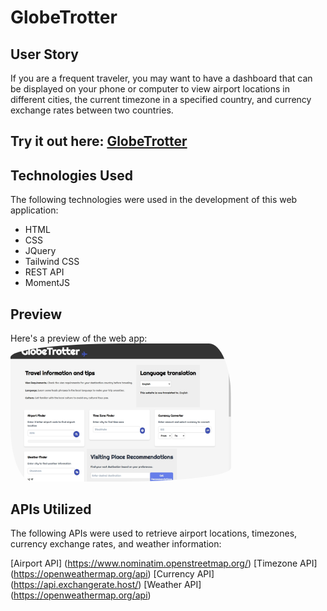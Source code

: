 # GlobeTrotter

## User Story
If you are a frequent traveler, you may want to have a dashboard that can be displayed on your phone or computer to view airport locations in different cities, the current timezone in a specified country, and currency exchange rates between two countries.
## Try it out here: [GlobeTrotter](https://menara-travel.vercel.app/)

## Technologies Used

The following technologies were used in the development of this web application:

- HTML
- CSS
- JQuery
- Tailwind CSS
- REST API
- MomentJS

## Preview

Here's a preview of the web app:
<img src="airPlane/globe-trotter.jpeg" style="border-radius: 50% 10% / 10% 40%" width="70%">


## APIs Utilized

The following APIs were used to retrieve airport locations, timezones, currency exchange rates, and weather information:

  [Airport API] (https://www.nominatim.openstreetmap.org/)
  [Timezone API] (https://openweathermap.org/api)
  [Currency API] (https://api.exchangerate.host/)
  [Weather API] (https://openweathermap.org/api)
